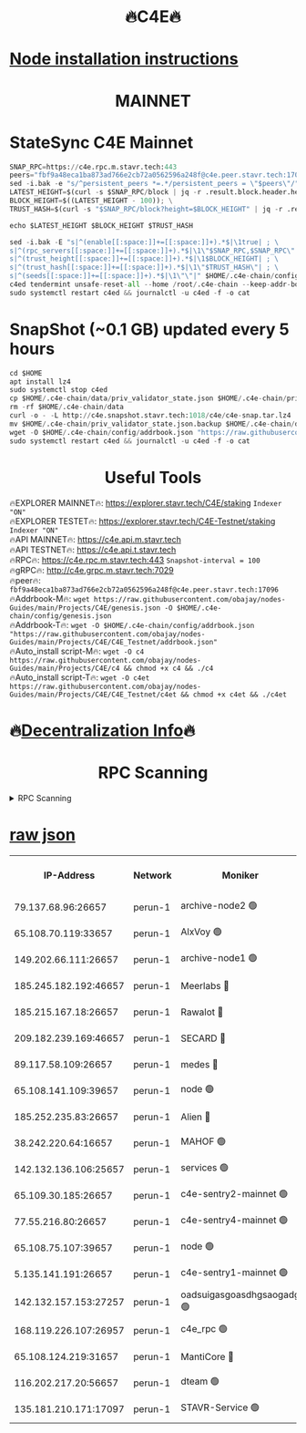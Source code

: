 <h1 align="center"> 🔥C4E🔥</h1>

[Node installation instructions](https://github.com/obajay/nodes-Guides/tree/main/Projects/C4E)
=

<h1 align="center"> MAINNET</h1>

# StateSync C4E Mainnet
```python
SNAP_RPC=https://c4e.rpc.m.stavr.tech:443
peers="fbf9a48eca1ba873ad766e2cb72a0562596a248f@c4e.peer.stavr.tech:17096"
sed -i.bak -e "s/^persistent_peers *=.*/persistent_peers = \"$peers\"/" $HOME/.c4e-chain/config/config.toml
LATEST_HEIGHT=$(curl -s $SNAP_RPC/block | jq -r .result.block.header.height); \
BLOCK_HEIGHT=$((LATEST_HEIGHT - 100)); \
TRUST_HASH=$(curl -s "$SNAP_RPC/block?height=$BLOCK_HEIGHT" | jq -r .result.block_id.hash)

echo $LATEST_HEIGHT $BLOCK_HEIGHT $TRUST_HASH

sed -i.bak -E "s|^(enable[[:space:]]+=[[:space:]]+).*$|\1true| ; \
s|^(rpc_servers[[:space:]]+=[[:space:]]+).*$|\1\"$SNAP_RPC,$SNAP_RPC\"| ; \
s|^(trust_height[[:space:]]+=[[:space:]]+).*$|\1$BLOCK_HEIGHT| ; \
s|^(trust_hash[[:space:]]+=[[:space:]]+).*$|\1\"$TRUST_HASH\"| ; \
s|^(seeds[[:space:]]+=[[:space:]]+).*$|\1\"\"|" $HOME/.c4e-chain/config/config.toml
c4ed tendermint unsafe-reset-all --home /root/.c4e-chain --keep-addr-book
sudo systemctl restart c4ed && journalctl -u c4ed -f -o cat
```
# SnapShot (~0.1 GB) updated every 5 hours
```python
cd $HOME
apt install lz4
sudo systemctl stop c4ed
cp $HOME/.c4e-chain/data/priv_validator_state.json $HOME/.c4e-chain/priv_validator_state.json.backup
rm -rf $HOME/.c4e-chain/data
curl -o - -L http://c4e.snapshot.stavr.tech:1018/c4e/c4e-snap.tar.lz4 | lz4 -c -d - | tar -x -C $HOME/.c4e-chain --strip-components 2
mv $HOME/.c4e-chain/priv_validator_state.json.backup $HOME/.c4e-chain/data/priv_validator_state.json
wget -O $HOME/.c4e-chain/config/addrbook.json "https://raw.githubusercontent.com/obajay/nodes-Guides/main/Projects/C4E/addrbook.json"
sudo systemctl restart c4ed && journalctl -u c4ed -f -o cat
```
 <h1 align="center"> Useful Tools</h1>

🔥EXPLORER MAINNET🔥:  https://explorer.stavr.tech/C4E/staking            `Indexer "ON"` \
🔥EXPLORER TESTET🔥:   https://explorer.stavr.tech/C4E-Testnet/staking     `Indexer "ON"` \
🔥API MAINNET🔥:       https://c4e.api.m.stavr.tech \
🔥API TESTNET🔥:       https://c4e.api.t.stavr.tech \
🔥RPC🔥:               https://c4e.rpc.m.stavr.tech:443                  `Snapshot-interval = 100` \
🔥gRPC🔥:              http://c4e.grpc.m.stavr.tech:7029 \
🔥peer🔥:              `fbf9a48eca1ba873ad766e2cb72a0562596a248f@c4e.peer.stavr.tech:17096` \
🔥Addrbook-M🔥:    ```wget https://raw.githubusercontent.com/obajay/nodes-Guides/main/Projects/C4E/genesis.json -O $HOME/.c4e-chain/config/genesis.json``` \
🔥Addrbook-T🔥:    ```wget -O $HOME/.c4e-chain/config/addrbook.json "https://raw.githubusercontent.com/obajay/nodes-Guides/main/Projects/C4E/C4E_Testnet/addrbook.json"``` \
🔥Auto_install script-M🔥: ```wget -O c4 https://raw.githubusercontent.com/obajay/nodes-Guides/main/Projects/C4E/c4 && chmod +x c4 && ./c4``` \
🔥Auto_install script-T🔥: ```wget -O c4et https://raw.githubusercontent.com/obajay/nodes-Guides/main/Projects/C4E/C4E_Testnet/c4et && chmod +x c4et && ./c4et```

🔥[Decentralization Info](https://github.com/obajay/StateSync-snapshots/tree/main/Projects/C4E/Decentralization)🔥
=

<h1 align="center"> RPC Scanning</h1>

<details>
<summary>RPC Scanning</summary>

<h2 align="center"> We scan nodes in real time every 4 hours. And we provide the final result of RPC endpoints.
We cannot influence the operation of these nodes in any way. </h2>


```python
If Voting Power is higher than 0 --> then the Node is a validator of the network and may be subject to attack and be a potential threat to the chain.
```
```python
We marked such validators with a red symbol
```

</details>

[raw json](https://rpc-check.c4e.stavr.tech/c4e/rpc-c4e-result.json)
=



<table><tr><th>IP-Address</th><th>Network</th><th>Moniker</th><th>Latest Block Height</th><th>Earliest Block Height</th><th>Catching Up</th><th>Tx Index</th><th>Voting Power</th><th>Scan Time</th></tr><tr><td>79.137.68.96:26657</td><td>perun-1</td><td>archive-node2 🟢</td><td>7760568</td><td>1</td><td>False</td><td>on</td><td>0</td><td>2024-03-27T05:01:33.153166046UTC</td></tr><tr><td>65.108.70.119:33657</td><td>perun-1</td><td>AlxVoy 🟢</td><td>7760611</td><td>1</td><td>False</td><td>on</td><td>0</td><td>2024-03-27T05:01:46.958332192UTC</td></tr><tr><td>149.202.66.111:26657</td><td>perun-1</td><td>archive-node1 🟢</td><td>7760613</td><td>1</td><td>False</td><td>on</td><td>0</td><td>2024-03-27T05:02:03.095743280UTC</td></tr><tr><td>185.245.182.192:46657</td><td>perun-1</td><td>Meerlabs 🔴</td><td>7760614</td><td>1051501</td><td>False</td><td>on</td><td>344615</td><td>2024-03-27T05:02:08.107753154UTC</td></tr><tr><td>185.215.167.18:26657</td><td>perun-1</td><td>Rawalot 🔴</td><td>7760615</td><td>1090501</td><td>False</td><td>on</td><td>450091</td><td>2024-03-27T05:02:18.849284902UTC</td></tr><tr><td>209.182.239.169:46657</td><td>perun-1</td><td>SECARD 🔴</td><td>7760613</td><td>2616101</td><td>False</td><td>off</td><td>749308</td><td>2024-03-27T05:01:58.477580072UTC</td></tr><tr><td>89.117.58.109:26657</td><td>perun-1</td><td>medes 🔴</td><td>7760615</td><td>2826001</td><td>False</td><td>off</td><td>891025</td><td>2024-03-27T05:02:14.496428125UTC</td></tr><tr><td>65.108.141.109:39657</td><td>perun-1</td><td>node 🟢</td><td>7760609</td><td>5303301</td><td>False</td><td>on</td><td>0</td><td>2024-03-27T05:01:35.494677403UTC</td></tr><tr><td>185.252.235.83:26657</td><td>perun-1</td><td>Alien 🔴</td><td>7760613</td><td>6502501</td><td>False</td><td>on</td><td>648215</td><td>2024-03-27T05:02:03.366620915UTC</td></tr><tr><td>38.242.220.64:16657</td><td>perun-1</td><td>MAHOF 🟢</td><td>7760613</td><td>6885501</td><td>False</td><td>on</td><td>0</td><td>2024-03-27T05:02:00.802178887UTC</td></tr><tr><td>142.132.136.106:25657</td><td>perun-1</td><td>services 🟢</td><td>7760611</td><td>7012001</td><td>False</td><td>on</td><td>0</td><td>2024-03-27T05:01:49.501894263UTC</td></tr><tr><td>65.109.30.185:26657</td><td>perun-1</td><td>c4e-sentry2-mainnet 🟢</td><td>7760614</td><td>7284001</td><td>False</td><td>on</td><td>0</td><td>2024-03-27T05:02:07.809077923UTC</td></tr><tr><td>77.55.216.80:26657</td><td>perun-1</td><td>c4e-sentry4-mainnet 🟢</td><td>7760611</td><td>7297001</td><td>False</td><td>on</td><td>0</td><td>2024-03-27T05:01:46.648574261UTC</td></tr><tr><td>65.108.75.107:39657</td><td>perun-1</td><td>node 🟢</td><td>7760611</td><td>7300001</td><td>False</td><td>on</td><td>0</td><td>2024-03-27T05:01:49.790314350UTC</td></tr><tr><td>5.135.141.191:26657</td><td>perun-1</td><td>c4e-sentry1-mainnet 🟢</td><td>7760608</td><td>7300501</td><td>False</td><td>on</td><td>0</td><td>2024-03-27T05:01:32.642355017UTC</td></tr><tr><td>142.132.157.153:27257</td><td>perun-1</td><td>oadsuigasgoasdhgsaogadg 🟢</td><td>7760608</td><td>7574001</td><td>False</td><td>on</td><td>0</td><td>2024-03-27T05:01:30.352585135UTC</td></tr><tr><td>168.119.226.107:26957</td><td>perun-1</td><td>c4e_rpc 🟢</td><td>7760610</td><td>7660610</td><td>False</td><td>on</td><td>0</td><td>2024-03-27T05:01:39.819062648UTC</td></tr><tr><td>65.108.124.219:31657</td><td>perun-1</td><td>MantiCore 🔴</td><td>7760611</td><td>7660611</td><td>False</td><td>off</td><td>730027</td><td>2024-03-27T05:01:46.324714347UTC</td></tr><tr><td>116.202.217.20:56657</td><td>perun-1</td><td>dteam 🟢</td><td>7760608</td><td>7660701</td><td>False</td><td>on</td><td>0</td><td>2024-03-27T05:01:32.864263445UTC</td></tr><tr><td>135.181.210.171:17097</td><td>perun-1</td><td>STAVR-Service 🟢</td><td>7760611</td><td>7759801</td><td>False</td><td>on</td><td>0</td><td>2024-03-27T05:01:50.102464488UTC</td></tr></table>
